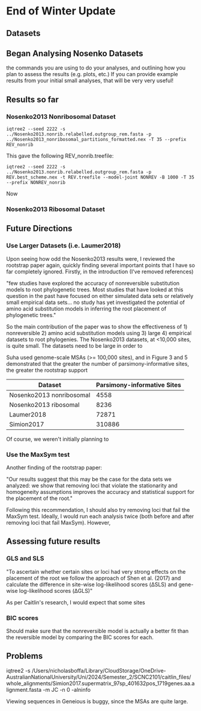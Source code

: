 # End of Winter Update


## Datasets




## Began Analysing Nosenko Datasets


 the commands you are using to do your analyses, and outlining how you plan to assess the results (e.g. plots, etc.) If you can provide example results from your initial small analyses, that will be very very useful!



## Results so far

### Nosenko2013 Nonribosomal Dataset

```
iqtree2 --seed 2222 -s ../Nosenko2013.nonrib.relabelled.outgroup_rem.fasta -p ../Nosenko2013_nonribosomal_partitions_formatted.nex -T 35 --prefix REV_nonrib
```

This gave the following REV_nonrib.treefile:

```
iqtree2 --seed 2222 -s ../Nosenko2013.nonrib.relabelled.outgroup_rem.fasta -p REV.best_scheme.nex -t REV.treefile --model-joint NONREV -B 1000 -T 35 --prefix NONREV_nonrib
```

Now 

### Nosenko2013 Ribosomal Dataset 


## Future Directions

### Use Larger Datasets (i.e. Laumer2018)
Upon seeing how odd the Nosenko2013 results were, I reviewed the rootstrap paper again, quickly finding several important points that I have so far completely ignored. Firstly, in the introduction (I've removed references)

"few studies have explored the accuracy of nonreversible substitution models to root phylogenetic trees. Most studies that have looked at this question in the past have focused on either simulated data sets or relatively small empirical data sets... no study has yet investigated the potential of amino acid substitution models in inferring the root placement of phylogenetic trees."

So the main contribution of the paper was to show the effectiveness of 1) nonreversible 2) amino acid substitution models using 3) large 4) empirical datasets to root phylogenies. The Nosenko2013 datasets, at <10,000 sites, is quite small. The datasets need to be large in order to 

Suha used genome-scale MSAs (>= 100,000 sites), and in Figure 3 and 5 demonstrated that the greater the number of parsimony-informative sites, the greater the rootstrap support


| Dataset              | Parsimony-informative Sites |
|----------------------|----------------------------|
| Nosenko2013 nonribosomal | 4558                       |
| Nosenko2013 ribosomal   | 8236                       |
| Laumer2018             | 72871                      |
| Simion2017             | 310886                     |


Of course, we weren't initially planning to

### Use the MaxSym test

Another finding of the rootstrap paper:

"Our results suggest that this may be the case for the data sets we analyzed: we show that removing loci that violate the stationarity and homogeneity assumptions improves the accuracy and statistical support for the placement of the root."

Following this recommendation, I should also try removing loci that fail the MaxSym test. Ideally, I would run each analysis twice (both before and after removing loci that fail MaxSym). However, 

## Assessing future results

### GLS and SLS

"To ascertain whether certain sites or loci had very strong effects on the placement of the root we follow the approach of Shen et al. (2017) and calculate the difference in site-wise log-likelihood scores (ΔSLS) and gene-wise log-likelihood scores (ΔGLS)"

As per Caitlin's research, I would expect that some sites

### BIC scores

Should make sure that the nonreversible model is actually a better fit than the reversible model by comparing the BIC scores for each.

## Problems
iqtree2 -s /Users/nicholasboffa/Library/CloudStorage/OneDrive-AustralianNationalUniversity/Uni/2024/Semester_2/SCNC2101/caitlin_files/whole_alignments/Simion2017.supermatrix_97sp_401632pos_1719genes.aa.alignment.fasta -m JC -n 0 -alninfo

Viewing sequences in Geneious is buggy, since the MSAs are quite large.



